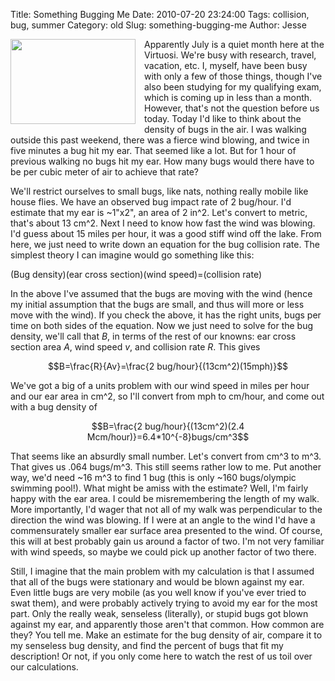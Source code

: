 Title: Something Bugging Me
Date: 2010-07-20 23:24:00
Tags: collision, bug, summer
Category: old
Slug: something-bugging-me
Author: Jesse


<div class="separator" style="clear: both; text-align: center;"><a href="http://4.bp.blogspot.com/_SYZpxZOlcb0/TEZsSZmSnUI/AAAAAAAAAB8/6ArQgAym3Fk/s1600/3063594778_019489ef21.jpg" imageanchor="1" style="clear: left; float: left; margin-bottom: 1em; margin-right: 1em;"><img border="0" height="136" src="http://4.bp.blogspot.com/_SYZpxZOlcb0/TEZsSZmSnUI/AAAAAAAAAB8/6ArQgAym3Fk/s200/3063594778_019489ef21.jpg" width="200" /></a></div>Apparently July is a quiet month here at the Virtuosi.  We're busy with research, travel, vacation, etc.  I, myself, have been busy with only a few of those things, though I've also been studying for my qualifying exam, which is coming up in less than a month.  However, that's not the question before us today.  Today I'd like to think about the density of bugs in the air.  I was walking outside this past weekend, there was a fierce wind blowing, and twice in five minutes a bug hit my ear.  That seemed like a lot.  But for 1 hour of previous walking no bugs hit my ear.  How many bugs would there have to be per cubic meter of air to achieve that rate?

<a name='more'></a>We'll restrict ourselves to small bugs, like nats, nothing really mobile like house flies.  We have an observed bug impact rate of 2 bug/hour.  I'd estimate that my ear is ~1"x2", an area of 2 in^2.  Let's convert to metric, that's about 13 cm^2.  Next I need to know how fast the wind was blowing.  I'd guess about 15 miles per hour, it was a good stiff wind off the lake.  From here, we just need to write down an equation for the bug collision rate.  The simplest theory I can imagine would go something like this:

(Bug density)(ear cross section)(wind speed)=(collision rate)

In the above I've assumed that the bugs are moving with the wind (hence my initial assumption that the bugs are small, and thus will more or less move with the wind).  If you check the above, it has the right units, bugs per time on both sides of the equation.  Now we just need to solve for the bug density, we'll call that <i>B</i>, in terms of the rest of our knowns: ear cross section area <i>A</i>, wind speed <i>v</i>, and collision rate <i>R</i>.  This gives

$$B=\frac{R}{Av}=\frac{2 bug/hour}{(13cm^2)(15mph)}$$

We've got a big of a units problem with our wind speed in miles per hour and our ear area in cm^2, so I'll convert from mph to cm/hour, and come out with a bug density of

$$B=\frac{2 bug/hour}{(13cm^2)(2.4 Mcm/hour)}=6.4*10^{-8}bugs/cm^3$$

That seems like an absurdly small number.  Let's convert from cm^3 to m^3.  That gives us .064 bugs/m^3.  This still seems rather low to me.  Put another way, we'd need ~16 m^3 to find 1 bug (this is only ~160 bugs/olympic swimming pool!).  What might be amiss with the estimate?  Well, I'm fairly happy with the ear area.  I could be misremembering the length of my walk. More importantly, I'd wager that not all of my walk was perpendicular to the direction the wind was blowing.  If I were at an angle to the wind I'd have a commensurately smaller ear surface area presented to the wind.  Of course, this will at best probably gain us around a factor of two.  I'm not very familiar with wind speeds, so maybe we could pick up another factor of two there.

Still, I imagine that the main problem with my calculation is that I assumed that all of the bugs were stationary and would be blown against my ear.  Even little bugs are very mobile (as you well know if you've ever tried to swat them), and were probably actively trying to avoid my ear for the most part.  Only the really weak, senseless (literally), or stupid bugs got blown against my ear, and apparently those aren't that common.  How common are they?  You tell me.  Make an estimate for the bug density of air, compare it to my senseless bug density, and find the percent of bugs that fit my description!  Or not, if you only come here to watch the rest of us toil over our calculations.
